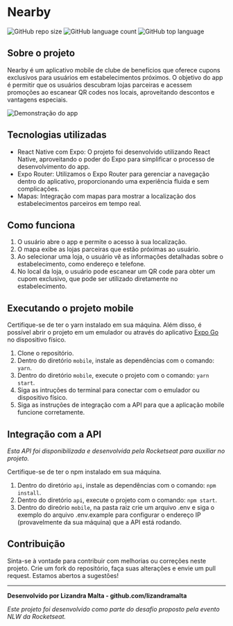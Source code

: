 # Nearby

![GitHub repo size](https://img.shields.io/github/repo-size/lizandramalta/nearby?style=for-the-badge)
![GitHub language count](https://img.shields.io/github/languages/count/lizandramalta/nearby?style=for-the-badge)
![GitHub top language](https://img.shields.io/github/languages/top/lizandramalta/nearby?style=for-the-badge)

## Sobre o projeto

Nearby é um aplicativo mobile de clube de benefícios que oferece cupons exclusivos para usuários em estabelecimentos próximos. O objetivo do app é permitir que os usuários descubram lojas parceiras e acessem promoções ao escanear QR codes nos locais, aproveitando descontos e vantagens especiais.

![Demonstração do app](https://github.com/lizandramalta/nearby/mobile/assets/images/demonstration.gif)

## Tecnologias utilizadas

- React Native com Expo: O projeto foi desenvolvido utilizando React Native, aproveitando o poder do Expo para simplificar o processo de desenvolvimento do app.
- Expo Router: Utilizamos o Expo Router para gerenciar a navegação dentro do aplicativo, proporcionando uma experiência fluida e sem complicações.
- Mapas: Integração com mapas para mostrar a localização dos estabelecimentos parceiros em tempo real.

## Como funciona

1. O usuário abre o app e permite o acesso à sua localização.
2. O mapa exibe as lojas parceiras que estão próximas ao usuário.
3. Ao selecionar uma loja, o usuário vê as informações detalhadas sobre o estabelecimento, como endereço e telefone.
4. No local da loja, o usuário pode escanear um QR code para obter um cupom exclusivo, que pode ser utilizado diretamente no estabelecimento.

## Executando o projeto mobile

Certifique-se de ter o yarn instalado em sua máquina. Além disso, é possível abrir o projeto em um emulador ou através do aplicativo [Expo Go](https://expo.dev/client) no dispositivo físico.

1. Clone o repositório.
2. Dentro do diretório `mobile`, instale as dependências com o comando: `yarn`.
3. Dentro do diretório `mobile`, execute o projeto com o comando: `yarn start`.
4. Siga as intruções do terminal para conectar com o emulador ou dispositivo físico.
5. Siga as instruções de integração com a API para que a aplicação mobile funcione corretamente.

## Integração com a API

_Esta API foi disponibilizada e desenvolvida pela Rocketseat para auxiliar no projeto._

Certifique-se de ter o npm instalado em sua máquina.

1. Dentro do diretório `api`, instale as dependências com o comando: `npm install`.
2. Dentro do diretório `api`, execute o projeto com o comando: `npm start`.
3. Dentro do direório `mobile`, na pasta raiz crie um arquivo .env e siga o exemplo do arquivo .env.example para configurar o endereço IP (provavelmente da sua máquina) que a API está rodando.

## Contribuição

Sinta-se à vontade para contribuir com melhorias ou correções neste projeto. Crie um fork do repositório, faça suas alterações e envie um pull request. Estamos abertos a sugestões!

---

**Desenvolvido por Lizandra Malta - github.com/lizandramalta**

_Este projeto foi desenvolvido como parte do desafio proposto pela evento NLW da Rocketseat._
